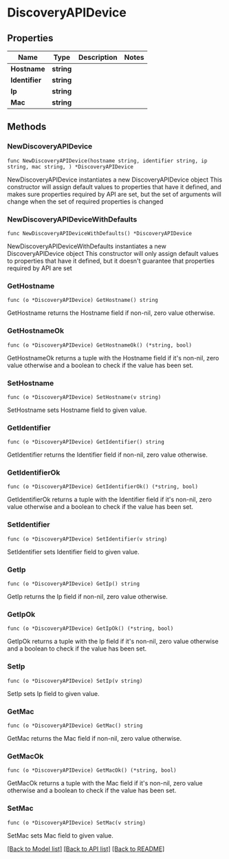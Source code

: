 # DiscoveryAPIDevice

## Properties

Name | Type | Description | Notes
------------ | ------------- | ------------- | -------------
**Hostname** | **string** |  | 
**Identifier** | **string** |  | 
**Ip** | **string** |  | 
**Mac** | **string** |  | 

## Methods

### NewDiscoveryAPIDevice

`func NewDiscoveryAPIDevice(hostname string, identifier string, ip string, mac string, ) *DiscoveryAPIDevice`

NewDiscoveryAPIDevice instantiates a new DiscoveryAPIDevice object
This constructor will assign default values to properties that have it defined,
and makes sure properties required by API are set, but the set of arguments
will change when the set of required properties is changed

### NewDiscoveryAPIDeviceWithDefaults

`func NewDiscoveryAPIDeviceWithDefaults() *DiscoveryAPIDevice`

NewDiscoveryAPIDeviceWithDefaults instantiates a new DiscoveryAPIDevice object
This constructor will only assign default values to properties that have it defined,
but it doesn't guarantee that properties required by API are set

### GetHostname

`func (o *DiscoveryAPIDevice) GetHostname() string`

GetHostname returns the Hostname field if non-nil, zero value otherwise.

### GetHostnameOk

`func (o *DiscoveryAPIDevice) GetHostnameOk() (*string, bool)`

GetHostnameOk returns a tuple with the Hostname field if it's non-nil, zero value otherwise
and a boolean to check if the value has been set.

### SetHostname

`func (o *DiscoveryAPIDevice) SetHostname(v string)`

SetHostname sets Hostname field to given value.


### GetIdentifier

`func (o *DiscoveryAPIDevice) GetIdentifier() string`

GetIdentifier returns the Identifier field if non-nil, zero value otherwise.

### GetIdentifierOk

`func (o *DiscoveryAPIDevice) GetIdentifierOk() (*string, bool)`

GetIdentifierOk returns a tuple with the Identifier field if it's non-nil, zero value otherwise
and a boolean to check if the value has been set.

### SetIdentifier

`func (o *DiscoveryAPIDevice) SetIdentifier(v string)`

SetIdentifier sets Identifier field to given value.


### GetIp

`func (o *DiscoveryAPIDevice) GetIp() string`

GetIp returns the Ip field if non-nil, zero value otherwise.

### GetIpOk

`func (o *DiscoveryAPIDevice) GetIpOk() (*string, bool)`

GetIpOk returns a tuple with the Ip field if it's non-nil, zero value otherwise
and a boolean to check if the value has been set.

### SetIp

`func (o *DiscoveryAPIDevice) SetIp(v string)`

SetIp sets Ip field to given value.


### GetMac

`func (o *DiscoveryAPIDevice) GetMac() string`

GetMac returns the Mac field if non-nil, zero value otherwise.

### GetMacOk

`func (o *DiscoveryAPIDevice) GetMacOk() (*string, bool)`

GetMacOk returns a tuple with the Mac field if it's non-nil, zero value otherwise
and a boolean to check if the value has been set.

### SetMac

`func (o *DiscoveryAPIDevice) SetMac(v string)`

SetMac sets Mac field to given value.



[[Back to Model list]](../README.md#documentation-for-models) [[Back to API list]](../README.md#documentation-for-api-endpoints) [[Back to README]](../README.md)



